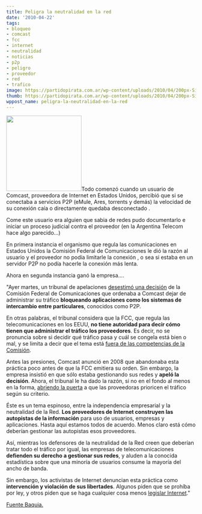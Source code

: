 ```yaml
---
title: Peligra la neutralidad en la red
date: '2010-04-22'
tags:
- bloqueo
- comcast
- fcc
- internet
- neutralidad
- noticias
- p2p
- peligro
- proveedor
- red
- trafico
image: https://partidopirata.com.ar/wp-content/uploads/2010/04/200px-Simbolo_de_la_red_neutral_espanol.svg_.png
thumb: https://partidopirata.com.ar/wp-content/uploads/2010/04/200px-Simbolo_de_la_red_neutral_espanol.svg_.png
wppost_name: peligra-la-neutralidad-en-la-red
---
```


<a href="https://partidopirata.com.ar/wp-content/uploads/2010/04/200px-Simbolo_de_la_red_neutral_espanol.svg_.png"><img class="alignleft size-full wp-image-93" title="Neutralidad de la red" src="https://partidopirata.com.ar/wp-content/uploads/2010/04/200px-Simbolo_de_la_red_neutral_espanol.svg_.png" alt="" width="200" height="200" /></a>Todo comenzó cuando un usuario de Comcast, proveedora de Internet en Estados Unidos, percibió que si se conectaba a servicios P2P (eMule, Ares, torrents y demás) la velocidad de su conexión caía o directamente quedaba desconectado .

Come este usuario era alguien que sabia de redes pudo documentarlo e iniciar un proceso judicial contra el proveedor (en la Argentina Telecom hace algo parecido...)

En primera instancia el organismo que regula las comunicaciones en Estados Unidos la Comisión Federal de Comunicaciones le dió la razón al usuario y el proveedor no podía limitarle la conexión , o sea si estaba en un servidor P2P no podía hacerle la conexión más lenta.

Ahora en segunda instancia ganó la empresa....

"Ayer martes, un tribunal de apelaciones <a href="http://www.wired.com/epicenter/2010/04/fcc-next/?utm_source=feedburner&amp;utm_medium=feed&amp;utm_campaign=Feed%3A+wired%2Findex+%28Wired%3A+Index+3+%28Top+Stories+2%29%29" target="_Blank">desestimó una decisión</a> de la Comisión Federal de Comunicaciones que ordenaba a Comcast dejar de administrar su tráfico <strong>bloqueando aplicaciones como los sistemas de intercambio entre particulares</strong>, conocidos como P2P.

En otras palabras, el tribunal considera que la FCC, que regula las telecomunicaciones en los EEUU, <strong>no tiene autoridad para decir cómo tienen que administrar el tráfico los proveedores</strong>. Es decir, no se pronuncia sobre si decidir qué tráfico pasa y cuál se congela está bien o mal, y se limita a decir que el tema está <a href="http://news.cnet.com/8301-30686_3-20001886-266.html" target="_Blank">fuera de las competencias de la Comisión</a>.

Antes las presiones, Comcast anunció en 2008 que abandonaba esta práctica poco antes de que la FCC emitiera su orden. Sin embargo, la empresa insistió en que sólo estaba gestionando sus redes y <strong>apeló la decisión</strong>. Ahora, el tribunal le ha dado la razón, si no en el fondo al menos en la forma, <a href="http://www.elpais.com/articulo/tecnologia/juez/federal/EE/UU/abre/puerta/haya/Internet/varias/velocidades/elpeputec/20100406elpeputec_5/Tes" target="_Blank">abriendo la puerta</a> a que las proveedoras prioricen el tráfico según su criterio.

Éste es un tema espinoso, entre la independencia empresarial y la neutralidad de la Red. <strong>Los proveedores de Internet construyen las autopistas de la información</strong> para uso de usuarios, empresas y aplicaciones. Hasta aquí estamos todos de acuerdo. Menos claro está cómo deberían gestionar las autopistas esos proveedores.

Así, mientras los defensores de la neutralidad de la Red creen que deberían tratar todo el tráfico por igual, las empresas de telecomunicaciones <strong>defienden su derecho a gestionar sus redes</strong>, y aluden a la conocida estadística sobre que una minoría de usuarios consume la mayoría del ancho de banda.

Sin embargo, los activistas de Internet denuncian esta práctica como <strong>intervención y violación de sus libertades</strong>. Algunos piden que se prohíba por ley, y otros piden que se haga cualquier cosa menos <a href="http://www.baquia.com/especiales/noticia/16031/la-neutralidad-de-la-red-ese-dificil-equilibrio" target="_Blank">legislar Internet</a>."

<a href="http://www.baquia.com/actualidad/noticias/16152/comcast-gana-un-juicio-con-la-neutralidad-de-la-red-en-juego" target="_blank">Fuente Baquia.</a>
